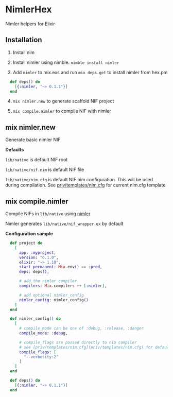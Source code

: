 # NimlerHex

Nimler helpers for Elixir

## Installation

1. Install nim

2. Install nimler using nimble. `nimble install nimler`

3. Add `nimler` to mix.exs and run `mix deps.get` to install nimler from hex.pm

```mix.exs
  def deps() do
    [{:nimler, "~> 0.1.1"}]
  end
```

4. `mix nimler.new` to generate scaffold NIF project

5. `mix compile.nimler` to compile NIF with nimler

## mix nimler.new

Generate basic nimler NIF

**Defaults**

`lib/native` is default NIF root

`lib/native/nif.nim` is default NIF file

`lib/native/nim.cfg` is default NIF nim configuration. This will be used during compilation. See [priv/templates/nim.cfg](priv/templates/nim.cfg) for current nim.cfg template

## mix compile.nimler

Compile NIFs in `lib/native` using [nimler](https://github.com/wltsmrz/nimler)

Nimler generates `lib/native/nif_wrapper.ex` by default

**Configuration sample**

```mix.exs
  def project do
    [
      app: :myproject,
      version: "0.1.0",
      elixir: "~> 1.10",
      start_permanent: Mix.env() == :prod,
      deps: deps(),

      # add the nimler compiler
      compilers: Mix.compilers ++ [:nimler],

      # add optional nimler_config
      nimler_config: nimler_config()
    ]
  end

  def nimler_config() do
    [
      # compile_mode can be one of :debug, :release, :danger
      compile_mode: :debug,

      # compile_flags are passed directly to nim compiler
      # see [priv/templates/nim.cfg](priv/templates/nim.cfg) for default nim cfg
      compile_flags: [
        "--verbosity:2"
      ]
    ]
  end

  def deps() do
    [{:nimler, "~> 0.1.1"}]
  end

```

